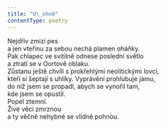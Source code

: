 ```yaml
---
title: "U\_ohně"
contentType: poetry
---
```


<section>

Nejdřív zmizí pes  
a jen vteřinu za sebou nechá plamen oháňky.  
Pak chlapec ve svítilně odnese poslední světlo  
a ztratí se v Oortově oblaku.  
Zůstanu ještě chvíli s prokřehlými neolitickými lovci,  
kteří si šeptají s uhlíky. Vyprávění prohlubuje jámu,  
do níž jsem se propadl, abych se vynořil tam,  
kde jsem se opustil.  
Popel ztemní.  
Živé věci zmrznou  
a ty věčně nehybné se vlídně pohnou.

</section>
